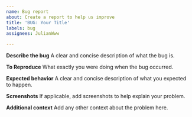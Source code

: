 ```yaml
---
name: Bug report
about: Create a report to help us improve
title: 'BUG: Your Title'
labels: bug
assignees: JulianWww

---
```


**Describe the bug**
A clear and concise description of what the bug is.

**To Reproduce**
What exactly you were doing when the bug occurred.

**Expected behavior**
A clear and concise description of what you expected to happen.

**Screenshots**
If applicable, add screenshots to help explain your problem.

**Additional context**
Add any other context about the problem here.
